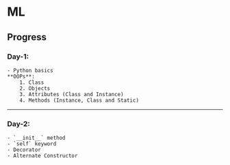 # ML

## Progress 

### Day-1:
    - Python basics
    **OOPs**:
        1. Class
        2. Objects
        3. Attributes (Class and Instance)
        4. Methods (Instance, Class and Static)

--- 
### Day-2:
    - `__init__` method
    - `self` keyword
    - Decorator
    - Alternate Constructor
    

